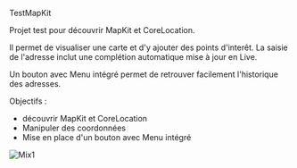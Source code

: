 TestMapKit

Projet test pour découvrir MapKit et CoreLocation.

Il permet de visualiser une carte et d'y ajouter des points d'interêt. La saisie de l'adresse inclut une complétion automatique mise à jour en Live.

Un bouton avec Menu intégré permet de retrouver facilement l'historique des adresses.

Objectifs : 
- découvrir MapKit et CoreLocation
- Manipuler des coordonnées
- Mise en place d'un bouton avec Menu intégré


![Mix1](https://user-images.githubusercontent.com/78606895/159542188-acfa91e7-b78e-40d6-b65c-50eb7ba94eb4.png)
